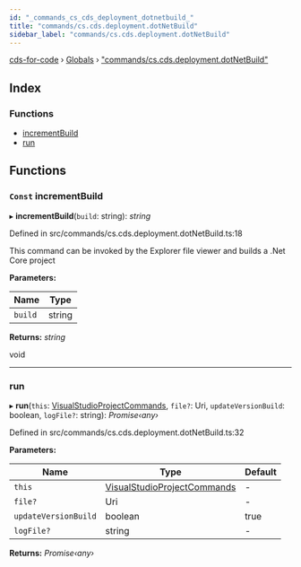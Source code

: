 ```yaml
---
id: "_commands_cs_cds_deployment_dotnetbuild_"
title: "commands/cs.cds.deployment.dotNetBuild"
sidebar_label: "commands/cs.cds.deployment.dotNetBuild"
---
```


[cds-for-code](../index.md) › [Globals](../globals.md) › ["commands/cs.cds.deployment.dotNetBuild"](_commands_cs_cds_deployment_dotnetbuild_.md)

## Index

### Functions

* [incrementBuild](_commands_cs_cds_deployment_dotnetbuild_.md#const-incrementbuild)
* [run](_commands_cs_cds_deployment_dotnetbuild_.md#run)

## Functions

### `Const` incrementBuild

▸ **incrementBuild**(`build`: string): *string*

Defined in src/commands/cs.cds.deployment.dotNetBuild.ts:18

This command can be invoked by the Explorer file viewer and builds a .Net Core project

**Parameters:**

Name | Type |
------ | ------ |
`build` | string |

**Returns:** *string*

void

___

###  run

▸ **run**(`this`: [VisualStudioProjectCommands](../classes/_components_dotnetcore_dotnetprojectmanager_.visualstudioprojectcommands.md), `file?`: Uri, `updateVersionBuild`: boolean, `logFile?`: string): *Promise‹any›*

Defined in src/commands/cs.cds.deployment.dotNetBuild.ts:32

**Parameters:**

Name | Type | Default |
------ | ------ | ------ |
`this` | [VisualStudioProjectCommands](../classes/_components_dotnetcore_dotnetprojectmanager_.visualstudioprojectcommands.md) | - |
`file?` | Uri | - |
`updateVersionBuild` | boolean | true |
`logFile?` | string | - |

**Returns:** *Promise‹any›*
